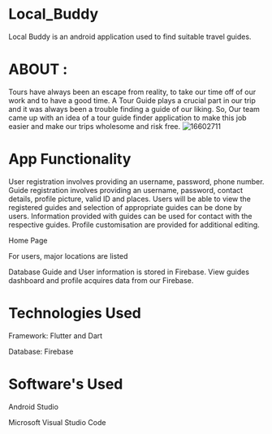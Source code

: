 # Local_Buddy

Local Buddy is an android application used to find suitable travel guides.
# ABOUT :
Tours have always been an escape from reality, to take our time off of our work and to have a good time. A Tour Guide plays a crucial part in our trip and it was always been a trouble finding a guide of our liking. So, Our team came up with an idea of a tour guide finder application to make this job easier and make our trips wholesome and risk free.
![16602711](https://user-images.githubusercontent.com/82514042/114749725-d9265c80-9d70-11eb-95eb-95d245c0760b.jpg)


# App Functionality
User registration involves providing an username, password, phone number.
Guide registration involves providing an username, password, contact details, profile picture, valid ID and places.
Users will be able to view the registered guides and selection of appropriate guides can be done by users.
Information provided with guides can be used for contact with the respective guides.
Profile customisation are provided for additional editing.

Home Page
<p>For users, major locations are listed</p>

Database 
Guide and User information is stored in Firebase.
View guides dashboard and profile acquires data from our Firebase.

# Technologies Used
Framework: 
Flutter and Dart

Database: 
Firebase

# Software's Used

Android Studio 

Microsoft Visual Studio Code
